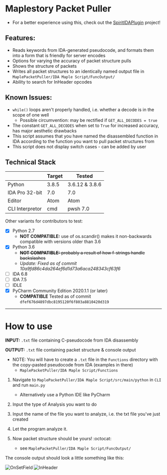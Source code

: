 # Maplestory Packet Puller
- For a better experience using this, check out the [SpiritIDAPlugin](https://github.com/Bratah123/SpiritIDAPlugin) project!

## Features:
 - Reads keywords from IDA-generated pseudocode, and formats them into a form that is friendly for server encodes
 - Options for varying the accuracy of packet structure pulls
 - Shows the structure of packets
 - Writes all packet structures to an identically named output file in `MaplePacketPuller/IDA Maple Script/FuncOutput/`
 - Ability to search for InHeader opcodes
 
## Known Issues:
  - `while()` loops aren't properly handled, i.e. whether a decode is in the scope of one well
    - Possible circumvention: may be rectified if `GET_ALL_DECODES = true`
  - The constant `GET_ALL_DECODES` when set to `True` for increased accuracy, has major aesthetic drawbacks
  - This script assumes that you have named the disassembled function in IDA according to the function you want to pull packet structures from
  - This script does not display switch cases - can be added by user

## Technical Stack
|  | Target | Tested |
| --- | --- | --- |
| Python | 3.8.5 | 3.6.12 & 3.8.6 |
| IDA Pro 32-bit | 7.0 | 7.0 |
| Editor | Atom | Atom |
| CLI Interpretor | cmd | pwsh 7.0 |

Other variants for contributors to test:
  - [x] Python 2.7
    - **NOT COMPATIBLE:** use of os.scandir() makes it non-backwards compatible with versions older than 3.6
  - [x] Python 3.6
    - <del>**NOT COMPATIBLE:** probably a result of how f-strings handle backslashes</del>
    - *Update: Fixed as of commit 10a9fd86c4da264ef6d1d73a6aca248343cf63f6*
  - [ ] IDA 6.8
  - [ ] IDA 7.5
  - [ ] IDLE
  - [x] PyCharm Community Edition 2020.1.1 (or later)
    - **COMPATIBLE** Tested as of commit `dfef676d4897dbc8195120f6f803a8810420d319`

---
# How to use

**INPUT:**  `.txt` file containing C-pseudocode from IDA disassembly

**OUTPUT:**  `.txt` file containing packet structure & console output


- NOTE: You will have to create a `.txt` file in the `Functions` directory with the copy-pasted pseudocode from IDA (examples in there)
  - `MaplePacketPuller/IDA Maple Script/Functions`

1. Navigate to `MaplePacketPuller/IDA Maple Script/src/main/python` in `CLI` and run `main.py`
    - Alternatively use a Python IDE like PyCharm

2. Input the type of Analysis you want to do

3. Input the name of the file you want to analyze, i.e. the txt file you've just created
 
4. Let the program analyze it.
 
5. Now packet structure should be yours! :octocat:
    - see `MaplePacketPuller/IDA Maple Script/FuncOutput/`

 The console output should look a little something like this:
 
 ![OnSetField](https://media.discordapp.net/attachments/746519006961336370/755117561024086036/061591b5c3d0f4a3247f9367b91b9843.png)
 ![InHeader](https://cdn.discordapp.com/attachments/631249406775132182/761270430823612476/a1e9fd7703d4ba359d314027a47c7b3b.png)

